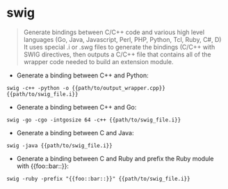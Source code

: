 # swig

> Generate bindings between C/C++ code and various high level languages (Go, Java, Javascript, Perl, PHP, Python, Tcl, Ruby, C#, D)
> It uses special .i or .swg files to generate the bindings (C/C++ with SWIG directives, then outputs a C/C++ file that contains all of the wrapper code needed to build an extension module.
- Generate a binding between C++ and Python:

`swig -c++ -python -o {{path/to/output_wrapper.cpp}} {{path/to/swig_file.i}}`

- Generate a binding between C++ and Go:

`swig -go -cgo -intgosize 64 -c++ {{path/to/swig_file.i}}`

- Generate a binding between C and Java:

`swig -java {{path/to/swig_file.i}}`

- Generate a binding between C and Ruby and prefix the Ruby module with {{foo::bar::}}:

`swig -ruby -prefix "{{foo::bar::}}" {{path/to/swig_file.i}}`
